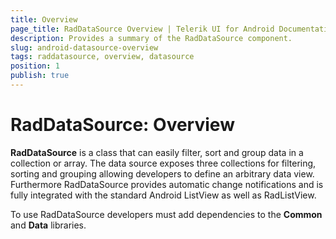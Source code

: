 ```yaml
---
title: Overview
page_title: RadDataSource Overview | Telerik UI for Android Documentation
description: Provides a summary of the RadDataSource component.
slug: android-datasource-overview
tags: raddatasource, overview, datasource
position: 1
publish: true
---
```


# RadDataSource: Overview

**RadDataSource** is a class that can easily filter, sort and group data in a collection or array. The data source exposes three collections for filtering, sorting and grouping allowing developers to define
an arbitrary data view. Furthermore RadDataSource provides automatic change notifications and is fully integrated with the standard Android ListView as well as RadListView.

To use RadDataSource developers must add dependencies to the **Common** and **Data** libraries.
